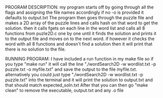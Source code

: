 PROGRAM DESCRIPTION:
  my program starts off by going through all the flags and assigning the file names accordingly if no -o is provided it 
  defaults to output.txt
  The program then goes through the puzzle file and makes a 2D array of the puzzle lines and calls hash on that word to 
  get the solution. then it calls fgets on each line in the word list and calls all 8 functions from puzle2D.c one by one 
  until it finds the solution and prints it to the output file and moves on to the next word. if however it checks the word 
  with all 8 functions and doesn't find a solution then it will print that there is no solution to the file.
  
RUNNING PROGRAM:
  I have included a run function in my make file so if you type "make run" it will call 
  the line "./wordSearch2D -w wordlist.txt -p puzzle.txt -o myfile.txt" and save the output
  to the file myfile.txt. alternatively you could just type "./wordSearch2D -w wordlist.txt -p puzzle.txt" 
  into the terminal and it will print the solution to output.txt and that should match expected_soln.txt
  After that you can then go "make clean" to remove the executable, output.txt and any .o file 
  

